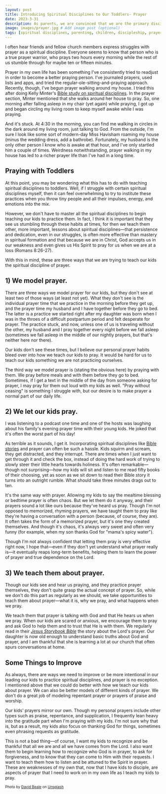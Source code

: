 ```yaml
---
layout: post
title: Introducing Spiritual Disciplines to Our Toddlers- Prayer
date: 2023-3-31
description: As parents, we are convinced that we are the primary disciplers of our children. We are stumbling our way through teaching our children how to pray.
image: images/prayer.jpg # Add image post (optional)
tags: [spiritual disciplines, parenting, children, discipleship, prayer]
---
```


I often hear friends and fellow church members express struggles with prayer as a spiritual discipline. Everyone seems to know that person who is a true prayer warrior, who prays two hours every morning while the rest of us stumble through for maybe ten or fifteen minutes. 

Prayer in my own life has been something I've consistently tried to readjust in order to become a better praying person. I've journaled prayers, used lists and apps, and tried the regular-ole-sitting-and-praying approach. Recently, though, I've begun prayer walking around my house. I tried this after doing Kelly Minter's [Bible study on spiritual disciplines](https://amzn.to/3lW7acw). In the prayer section, Minter mentioned that she walks around her house to pray. So, one morning after falling asleep in my chair (yet again) while praying, I got up and began circling my living room to keep myself awake while I was praying. 

And it's stuck. At 4:30 in the morning, you can find me walking in circles in the dark around my living room, just talking to God. From the outside, I'm sure I look like some sort of modern-day Miss Havisham roaming my house (minus the wedding dress, add a bathrobe). Fortunately, my husband is the only other person I know who is awake at that hour, and I've only startled him a couple of times.  Weirdness notwithstanding, prayer walking in my house has led to a richer prayer life than I've had in a long time. 

## Praying with Toddlers

At this point, you may be wondering what this has to do with teaching spiritual disciplines to toddlers. Well, if I struggle with certain spiritual disciplines myself, then it can feel overwhelming to try to institute these practices when you throw tiny people and all their impulses, energy, and emotions into the mix. 

However, we don't have to master all the spiritual disciplines to begin teaching our kids to practice them. In fact, I think it is important that they see us stumbling through these habits at times, for then we teach them other, more important, lessons about spiritual disciplines—that persistence and dedication, even in our struggles, is often more effective than mastery in spiritual formation and that because we are in Christ, God accepts us in our weakness and even gives us His Spirit to pray for us when we are at a loss (Romans 8:26-27). 

With this in mind, these are three ways that we are trying to teach our kids the spiritual discipline of prayer. 

## 1) We model prayer.

There are three ways we model prayer for our kids, but they don't see at least two of those ways (at least not yet). What they don't see is the individual prayer time that we practice in the morning before they get up, and the prayer time my husband and I have together before they go to bed. The latter is a practice we started right after my daughter was born when I was in the throes of a difficult postpartum period and felt desperate for prayer. The practice stuck, and now, unless one of us is traveling without the other, my husband and I pray together every night before we fall asleep (sometimes we fall asleep in the middle of our nightly prayers, but that's neither here nor there).

Our kids don't see these times, but I believe our personal prayer habits bleed over into how we teach our kids to pray. It would be hard for us to teach our kids something we are not practicing ourselves. 

The third way we model prayer is (stating the obvious here) by praying with them. We pray before meals and with them before they go to bed. Sometimes, if I get a text in the middle of the day from someone asking for prayer, I may pray for them out loud with my kids as well. "Pray without ceasing" is something I struggle with, but our desire is to make prayer a normal part of our daily life. 

## 2) We let our kids pray.

I was listening to a podcast one time and one of the hosts was laughing about his family's evening prayer time with their young kids. He joked that it's often the worst part of his day!

As terrible as it sounds, I get it. Incorporating spiritual disciplines like [Bible stories](https://meredithcook.net/2023/02/25/spiritual-disciplines-toddlers-bible/) and prayer can often be such a hassle. Kids squirm and scream, they get distracted, and they interrupt. There are times when I just want to get through it and check the box, instead of doing the hard work of trying to slowly steer their little hearts towards holiness. It's often remarkable—though not surprising—how my kids will sit and listen to me read fifty books of their choosing, yet as soon as we sit down to read their Bible story it turns into an outright rumble. What should take three minutes drags out to ten. 

It's the same way with prayer. Allowing my kids to say the mealtime blessing or bedtime prayer is often chaos. But we let them do it anyway, and their prayers sound a lot like ours because they've heard us pray. Though I'm not opposed to memorized, rhyming prayers, we have taught them to pray like they're having a conversation with a person (because, of course, they are). It often takes the form of a memorized prayer, but it's one they created themselves. And though it's chaos, it's always very sweet and often very funny (for example, when my son thanks God for "mama's spicy water").

Though I'm not always confident that letting them pray is very effective right now, I hope that—even if they don't yet understand what prayer really is—it eventually reaps long-term benefits, helping them to learn the power of prayer and true dependence on the Lord. 

## 3) We teach them about prayer. 

Though our kids see and hear us praying, and they practice prayer themselves, they don't quite grasp the actual concept of prayer. So, while we don't do this part as regularly as we should, we take opportunities to teach them about prayer—what it is, why we pray, and what happens when we pray. 

We teach them that prayer is talking with God and that He hears us when we pray. When our kids are scared or anxious, we encourage them to pray and ask God to help them and to trust that He is with them. We regularly read in their [*Jesus Storybook Bible*](https://amzn.to/3M69wjH) the story about the Lord's prayer. Our daughter is now old enough to understand basic truths about God and prayer, and I am thankful that she is learning a lot at our church that often spurs conversations at home. 

## Some Things to Improve

As always, there are ways we need to improve or be more intentional in our leading our kids to practice spiritual disciplines, and prayer is no exception. I mentioned above that we could do better with how we teach our kids about prayer. We can also be better models of different kinds of prayer. We don't do a great job of modeling repentant prayer or prayers of praise and worship. 

Our kids' prayers mirror our own. Though my personal prayers include other types such as praise, repentance, and supplication, I frequently lean heavy into the gratitude part when I'm praying with my kids. I'm not sure why that is, but as a result, my kids also focus on thanking God for things, sometimes even phrasing requests as gratitude. 

This is not a bad thing—of course, I want my kids to recognize and be thankful that all we are and all we have comes from the Lord. I also want them to begin learning how to recognize who God is in prayer, to ask for forgiveness, and to know that they can come to Him with their requests. I want to teach them how to listen and be attuned to the Spirit in prayer. These are weaknesses of my own that, now that I have kids to disciple, are aspects of prayer that I need to work on in my own life as I teach my kids to pray. 

<sub>Photo by <a href="https://unsplash.com/fr/@davidbeale?utm_source=unsplash&utm_medium=referral&utm_content=creditCopyText">David Beale</a> on <a href="https://unsplash.com/photos/YGJyFwmEC68?utm_source=unsplash&utm_medium=referral&utm_content=creditCopyText">Unsplash</a></sub>
  
